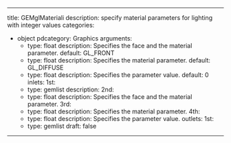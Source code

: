 
---
title: GEMglMateriali
description: specify material parameters for lighting with integer values
categories:
  - object
pdcategory: Graphics
arguments:
    - type: float
      description: Specifies the face and the material parameter.
      default: GL_FRONT
    - type: float
      description: Specifies the material parameter.
      default: GL_DIFFUSE
    - type: float
      description: Specifies the parameter value.
      default: 0
inlets:
  1st:
    - type: gemlist
      description:
  2nd:
    - type: float
      description: Specifies the face and the material parameter.
  3rd:
    - type: float
      description: Specifies the material parameter.
   4th:
    - type: float
      description: Specifies the parameter value.
outlets:
  1st:
    - type: gemlist
draft: false
---

